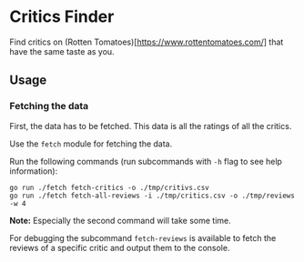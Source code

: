 # Critics Finder

Find critics on (Rotten Tomatoes)[https://www.rottentomatoes.com/] that have the same taste as you.

## Usage

### Fetching the data

First, the data has to be fetched. This data is all the ratings of all the critics.

Use the `fetch` module for fetching the data.

Run the following commands (run subcommands with `-h` flag to see help information):
```
go run ./fetch fetch-critics -o ./tmp/critivs.csv
go run ./fetch fetch-all-reviews -i ./tmp/critics.csv -o ./tmp/reviews -w 4
```

**Note:** Especially the second command will take some time.

For debugging the subcommand `fetch-reviews` is available to fetch the reviews of a specific critic and output them to the console.